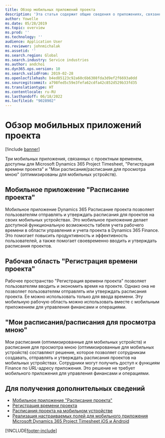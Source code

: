 ```yaml
---
title: Обзор мобильных приложений проекта
description: 'Эта статья содержит общие сведения о приложениях, связанных со временем проекта, для Microsoft Dynamics 365 Project Timesheet: "Регистрация времени проекта" и "Мои табели учета рабочего времени"/"Табели учета рабочего времени", которые доступны на мобильном устройстве.'
author: Yowelle
ms.date: 05/28/2019
ms.topic: overview
ms.prod: ''
ms.technology: ''
audience: Application User
ms.reviewer: johnmichalak
ms.assetid: ''
ms.search.region: Global
ms.search.industry: Service industries
ms.author: andchoi
ms.dyn365.ops.version: 10
ms.search.validFrom: 2019-02-28
ms.openlocfilehash: b4ed85123c92a60c6b6308fda3d9ef2f6693a0dd
ms.sourcegitcommit: a798fed5c59e3fefa62cdfa42c852d529b33fd35
ms.translationtype: HT
ms.contentlocale: ru-RU
ms.lasthandoff: 06/18/2022
ms.locfileid: "9028902"
---
```

# <a name="project-mobile-applications-overview"></a>Обзор мобильных приложений проекта

[!include [banner](../includes/banner.md)]

Три мобильных приложения, связанных с проектным временем, доступны для Microsoft Dynamics 365 Project Timesheet, "Регистрация времени проекта" и "Мои расписания/расписания для просмотра мною" (оптимизированы для мобильных устройств).

## <a name="project-timesheet-mobile-app"></a>Мобильное приложение "Расписание проекта"

Мобильное приложение Dynamics 365 Расписание проекта позволяет пользователям отправлять и утверждать расписания для проектов на своих мобильных устройствах. Это мобильное приложение делает доступной функциональную возможность табеля учета рабочего времени в области управления и учета проекта в Dynamics 365 Finance. Это помогает повысить продуктивность и эффективность пользователей, а также помогает своевременно вводить и утверждать расписания проектов.

## <a name="project-time-entry-workspace"></a>Рабочая область "Регистрация времени проекта"

Рабочее пространство "Регистрация времени проекта" позволяет пользователям вводить и экономить время на проекте. Однако она не позволяет пользователям отправлять или утверждать расписания проекта. Ее можно использовать только для ввода времени. Эту мобильную рабочую область можно использовать вместе с мобильным приложением для управления финансами и операциями.

## <a name="my-timesheetstimesheets-for-my-review"></a>"Мои расписания/расписания для просмотра мною"

Мои расписания (оптимизированные для мобильных устройств) и расписания для просмотра мною (оптимизированные для мобильных устройств) составляют решение, которое позволяет сотрудникам создавать, отправлять и утверждать расписания проектов на мобильных устройствах. Сотрудники могут получить доступ к функциям Finance по URL-адресу приложения. Это решение не требует мобильного приложения для управления финансами и операциями.

## <a name="for-more-information"></a>Для получения дополнительных сведений

- [Мобильное приложение "Расписание проекта"](project-timesheet.md)
- [Регистрация времени проекта]( project-time-entry-mobile-workspace.md)
- [Расписания проекта на мобильном устройстве](Mobile-timesheets.md)
- [Реализация настраиваемых полей для мобильного приложения Microsoft Dynamics 365 Project Timesheet iOS и Android](custom-fields-mobile.md)


[!INCLUDE[footer-include](../includes/footer-banner.md)]